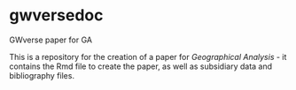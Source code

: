 # gwversedoc
GWverse paper for GA

This is a repository for the creation of a paper for *Geographical Analysis* - it contains the Rmd file to create the paper, as well as subsidiary data and bibliography files.

